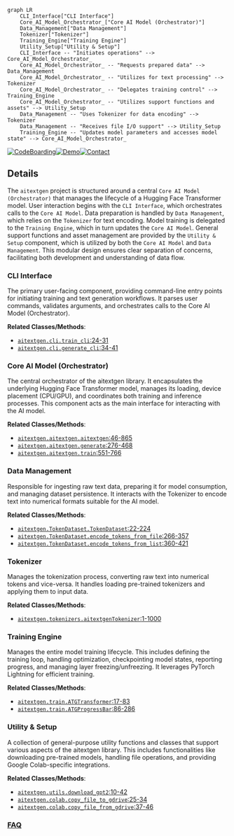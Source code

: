 ```mermaid
graph LR
    CLI_Interface["CLI Interface"]
    Core_AI_Model_Orchestrator_["Core AI Model (Orchestrator)"]
    Data_Management["Data Management"]
    Tokenizer["Tokenizer"]
    Training_Engine["Training Engine"]
    Utility_Setup["Utility & Setup"]
    CLI_Interface -- "Initiates operations" --> Core_AI_Model_Orchestrator_
    Core_AI_Model_Orchestrator_ -- "Requests prepared data" --> Data_Management
    Core_AI_Model_Orchestrator_ -- "Utilizes for text processing" --> Tokenizer
    Core_AI_Model_Orchestrator_ -- "Delegates training control" --> Training_Engine
    Core_AI_Model_Orchestrator_ -- "Utilizes support functions and assets" --> Utility_Setup
    Data_Management -- "Uses Tokenizer for data encoding" --> Tokenizer
    Data_Management -- "Receives file I/O support" --> Utility_Setup
    Training_Engine -- "Updates model parameters and accesses model state" --> Core_AI_Model_Orchestrator_
```

[![CodeBoarding](https://img.shields.io/badge/Generated%20by-CodeBoarding-9cf?style=flat-square)](https://github.com/CodeBoarding/GeneratedOnBoardings)[![Demo](https://img.shields.io/badge/Try%20our-Demo-blue?style=flat-square)](https://www.codeboarding.org/demo)[![Contact](https://img.shields.io/badge/Contact%20us%20-%20contact@codeboarding.org-lightgrey?style=flat-square)](mailto:contact@codeboarding.org)

## Details

The `aitextgen` project is structured around a central `Core AI Model (Orchestrator)` that manages the lifecycle of a Hugging Face Transformer model. User interaction begins with the `CLI Interface`, which orchestrates calls to the `Core AI Model`. Data preparation is handled by `Data Management`, which relies on the `Tokenizer` for text encoding. Model training is delegated to the `Training Engine`, which in turn updates the `Core AI Model`. General support functions and asset management are provided by the `Utility & Setup` component, which is utilized by both the `Core AI Model` and `Data Management`. This modular design ensures clear separation of concerns, facilitating both development and understanding of data flow.

### CLI Interface
The primary user-facing component, providing command-line entry points for initiating training and text generation workflows. It parses user commands, validates arguments, and orchestrates calls to the Core AI Model (Orchestrator).


**Related Classes/Methods**:

- <a href="https://github.com/minimaxir/aitextgen/blob/master/aitextgen/cli.py#L24-L31" target="_blank" rel="noopener noreferrer">`aitextgen.cli.train_cli`:24-31</a>
- <a href="https://github.com/minimaxir/aitextgen/blob/master/aitextgen/cli.py#L34-L41" target="_blank" rel="noopener noreferrer">`aitextgen.cli.generate_cli`:34-41</a>


### Core AI Model (Orchestrator)
The central orchestrator of the aitextgen library. It encapsulates the underlying Hugging Face Transformer model, manages its loading, device placement (CPU/GPU), and coordinates both training and inference processes. This component acts as the main interface for interacting with the AI model.


**Related Classes/Methods**:

- <a href="https://github.com/minimaxir/aitextgen/blob/master/aitextgen/aitextgen.py#L46-L865" target="_blank" rel="noopener noreferrer">`aitextgen.aitextgen.aitextgen`:46-865</a>
- <a href="https://github.com/minimaxir/aitextgen/blob/master/aitextgen/aitextgen.py#L276-L468" target="_blank" rel="noopener noreferrer">`aitextgen.aitextgen.generate`:276-468</a>
- <a href="https://github.com/minimaxir/aitextgen/blob/master/aitextgen/aitextgen.py#L551-L766" target="_blank" rel="noopener noreferrer">`aitextgen.aitextgen.train`:551-766</a>


### Data Management
Responsible for ingesting raw text data, preparing it for model consumption, and managing dataset persistence. It interacts with the Tokenizer to encode text into numerical formats suitable for the AI model.


**Related Classes/Methods**:

- <a href="https://github.com/minimaxir/aitextgen/blob/master/aitextgen/TokenDataset.py#L22-L224" target="_blank" rel="noopener noreferrer">`aitextgen.TokenDataset.TokenDataset`:22-224</a>
- <a href="https://github.com/minimaxir/aitextgen/blob/master/aitextgen/TokenDataset.py#L266-L357" target="_blank" rel="noopener noreferrer">`aitextgen.TokenDataset.encode_tokens_from_file`:266-357</a>
- <a href="https://github.com/minimaxir/aitextgen/blob/master/aitextgen/TokenDataset.py#L360-L421" target="_blank" rel="noopener noreferrer">`aitextgen.TokenDataset.encode_tokens_from_list`:360-421</a>


### Tokenizer
Manages the tokenization process, converting raw text into numerical tokens and vice-versa. It handles loading pre-trained tokenizers and applying them to input data.


**Related Classes/Methods**:

- <a href="https://github.com/minimaxir/aitextgen/blob/master/aitextgen/tokenizers.py#L1-L1000" target="_blank" rel="noopener noreferrer">`aitextgen.tokenizers.aitextgenTokenizer`:1-1000</a>


### Training Engine
Manages the entire model training lifecycle. This includes defining the training loop, handling optimization, checkpointing model states, reporting progress, and managing layer freezing/unfreezing. It leverages PyTorch Lightning for efficient training.


**Related Classes/Methods**:

- <a href="https://github.com/minimaxir/aitextgen/blob/master/aitextgen/train.py#L17-L83" target="_blank" rel="noopener noreferrer">`aitextgen.train.ATGTransformer`:17-83</a>
- <a href="https://github.com/minimaxir/aitextgen/blob/master/aitextgen/train.py#L86-L286" target="_blank" rel="noopener noreferrer">`aitextgen.train.ATGProgressBar`:86-286</a>


### Utility & Setup
A collection of general-purpose utility functions and classes that support various aspects of the aitextgen library. This includes functionalities like downloading pre-trained models, handling file operations, and providing Google Colab-specific integrations.


**Related Classes/Methods**:

- <a href="https://github.com/minimaxir/aitextgen/blob/master/aitextgen/utils.py#L10-L42" target="_blank" rel="noopener noreferrer">`aitextgen.utils.download_gpt2`:10-42</a>
- <a href="https://github.com/minimaxir/aitextgen/blob/master/aitextgen/colab.py#L25-L34" target="_blank" rel="noopener noreferrer">`aitextgen.colab.copy_file_to_gdrive`:25-34</a>
- <a href="https://github.com/minimaxir/aitextgen/blob/master/aitextgen/colab.py#L37-L46" target="_blank" rel="noopener noreferrer">`aitextgen.colab.copy_file_from_gdrive`:37-46</a>




### [FAQ](https://github.com/CodeBoarding/GeneratedOnBoardings/tree/main?tab=readme-ov-file#faq)